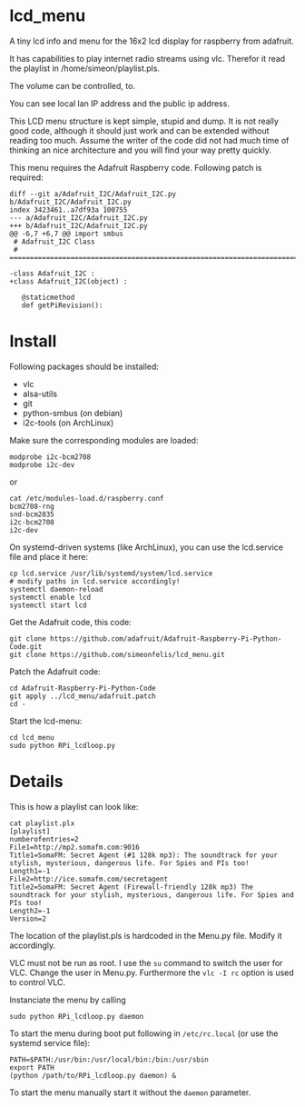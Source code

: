 lcd_menu
========

A tiny lcd info and menu for the 16x2 lcd display for raspberry from adafruit.

It has capabilities to play internet radio streams using vlc. Therefor it 
read the playlist in /home/simeon/playlist.pls.

The volume can be controlled, to.

You can see local lan IP address and the public ip address.


This LCD menu structure is kept simple, stupid and dump. It is not really good code,
although it should just work and can be extended without reading too much. Assume the
writer of the code did not had much time of thinking an nice architecture and you
will find your way pretty quickly.


This menu requires the Adafruit Raspberry code. Following patch is required:

    diff --git a/Adafruit_I2C/Adafruit_I2C.py b/Adafruit_I2C/Adafruit_I2C.py
    index 3423461..a7df93a 100755
    --- a/Adafruit_I2C/Adafruit_I2C.py
    +++ b/Adafruit_I2C/Adafruit_I2C.py
    @@ -6,7 +6,7 @@ import smbus
     # Adafruit_I2C Class
     # ===========================================================================
     
    -class Adafruit_I2C :
    +class Adafruit_I2C(object) :
     
       @staticmethod
       def getPiRevision():

Install
=======

Following packages should be installed:

 * vlc
 * alsa-utils
 * git
 * python-smbus (on debian)
 * i2c-tools (on ArchLinux)

Make sure the corresponding modules are loaded:

    modprobe i2c-bcm2708
    modprobe i2c-dev

or

    cat /etc/modules-load.d/raspberry.conf
    bcm2708-rng
    snd-bcm2835
    i2c-bcm2708
    i2c-dev


On systemd-driven systems (like ArchLinux), you can use the lcd.service file and place it here:

    cp lcd.service /usr/lib/systemd/system/lcd.service
    # modify paths in lcd.service accordingly!
    systemctl daemon-reload
    systemctl enable lcd
    systemctl start lcd


Get the Adafruit code, this code:

    git clone https://github.com/adafruit/Adafruit-Raspberry-Pi-Python-Code.git
    git clone https://github.com/simeonfelis/lcd_menu.git

Patch the Adafruit code:

    cd Adafruit-Raspberry-Pi-Python-Code
    git apply ../lcd_menu/adafruit.patch
    cd -

Start the lcd-menu:

    cd lcd_menu
    sudo python RPi_lcdloop.py



Details
=======

This is how a playlist can look like:

    cat playlist.plx
    [playlist]
    numberofentries=2
    File1=http://mp2.somafm.com:9016
    Title1=SomaFM: Secret Agent (#1 128k mp3): The soundtrack for your stylish, mysterious, dangerous life. For Spies and PIs too!
    Length1=-1
    File2=http://ice.somafm.com/secretagent
    Title2=SomaFM: Secret Agent (Firewall-friendly 128k mp3) The soundtrack for your stylish, mysterious, dangerous life. For Spies and PIs too!
    Length2=-1
    Version=2

The location of the playlist.pls is hardcoded in the Menu.py file. Modify it accordingly.

VLC must not be run as root. I use the `su` command to switch the user for VLC. Change the user in Menu.py.
Furthermore the `vlc -I rc` option is used to control VLC.


Instanciate the menu by calling

    sudo python RPi_lcdloop.py daemon

To start the menu during boot put following in `/etc/rc.local` (or use the systemd service file):

    PATH=$PATH:/usr/bin:/usr/local/bin:/bin:/usr/sbin
    export PATH
    (python /path/to/RPi_lcdloop.py daemon) &


To start the menu manually start it without the `daemon` parameter.



